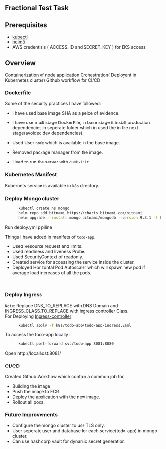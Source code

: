 ## Fractional Test Task

## Prerequisites

- [kubectl](https://kubernetes.io/docs/tasks/tools/#kubectl)
- [helm3](https://helm.sh/docs/intro/install/)
- AWS credentials ( ACCESS_ID and SECRET_KEY ) for EKS access

## Overview
Containerization of node application
Orchestration( Deployent in Kubernetes cluster)
Github workflow for CI/CD

### Dockerfile
Some of the security practices I have followed:

- I have used base image SHA as a peice of evidence.

- I have use mutli stage DockerFile, In base stage it install production dependencies in seperate folder which in used the in the next stage(avoided dev dependencies).

- Used User `node` which is available in the  base image.

- Removed package manager from the image.

- Used to run the server with `dumb-init`.

### Kubernetes Manifest

Kubernets service is available in `k8s` directory.

### Deploy Mongo cluster

```sh
      kubectl create ns mongo
      helm repo add bitnami https://charts.bitnami.com/bitnami
      helm upgrade --install mongo bitnami/mongodb --version 9.3.1 -f k8s/mongo/values.yaml -n mongo --wait
```
Run deploy.yml pipiline 

Things I have added in manifets of `todo-app`.

- Used Resource request and limits.
- Used readiness and liveness Probe.
- Used SecurityContext of readonly.
- Created service for accessing the service inside the cluster.
- Deployed Horizontal Pod Autoscaler which will spawn new pod if average load increases of all the pods.

<br>

### Deploy Ingress

`Note`: Replace DNS_TO_REPLACE with DNS Domain and INGRESS_CLASS_TO_REPLACE with ingress controller Class.
<br>
For Deploying [Ingress-controller](https://www.nginx.com/blog/deploying-nginx-ingress-controller-on-amazon-eks-how-we-tested/)
```sh
      kubectl apply -f k8s/todo-app/todo-app-ingress.yaml
```

To access the todo-app locally :

```sh
      kubectl port-forward svc/todo-app 8081:8080
```

Open http://localhost:8081/

### CI/CD

Created Github Workflow which contain a common job for,

- Building the image
- Push the image to ECR
- Deploy the application with the new image.
- Rollout all pods.

### Future Improvements

- Configure the mongo cluster to use TLS only.
- User seperate user  and database for each service(todo-app) in mongo cluster.
- Can use hashicorp vault for dynamic secret generation.

